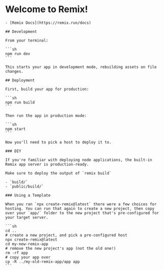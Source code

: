 # Welcome to Remix!

    - [Remix Docs](https://remix.run/docs)
    
    ## Development
    
    From your terminal:
    
    ```sh
    npm run dev
    ```
    
    This starts your app in development mode, rebuilding assets on file changes.
    
    ## Deployment
    
    First, build your app for production:
    
    ```sh
    npm run build
    ```
    
    Then run the app in production mode:
    
    ```sh
    npm start
    ```
    
    Now you'll need to pick a host to deploy it to.
    
    ### DIY
    
    If you're familiar with deploying node applications, the built-in Remix app server is production-ready.
    
    Make sure to deploy the output of `remix build`
    
    - `build/`
    - `public/build/`
    
    ### Using a Template
    
    When you ran `npx create-remix@latest` there were a few choices for hosting. You can run that again to create a new project, then copy over your `app/` folder to the new project that's pre-configured for your target server.
    
    ```sh
    cd ..
    # create a new project, and pick a pre-configured host
    npx create-remix@latest
    cd my-new-remix-app
    # remove the new project's app (not the old one!)
    rm -rf app
    # copy your app over
    cp -R ../my-old-remix-app/app app
    ```
    